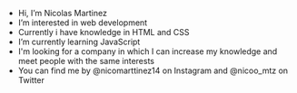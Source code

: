 - Hi, I’m Nicolas Martinez
- I’m interested in web development
- Currently i have knowledge in HTML and CSS
- I’m currently learning JavaScript
- I'm looking for a company in which I can increase my knowledge and meet people with the same interests
- You can find me by @nicomarttinez14 on Instagram and @nicoo_mtz on Twitter

<!---
nicoomtz/nicoomtz is a ✨ special ✨ repository because its `README.md` (this file) appears on your GitHub profile.
You can click the Preview link to take a look at your changes.
--->
